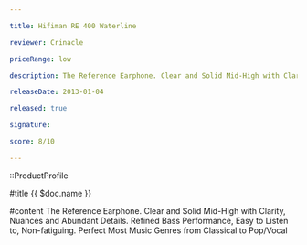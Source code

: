 ```yaml
---

title: Hifiman RE 400 Waterline

reviewer: Crinacle

priceRange: low

description: The Reference Earphone. Clear and Solid Mid-High with Clarity, Nuances and Abundant Details. Refined Bass Performance, Easy to Listen to, Non-fatiguing. Perfect Most Music Genres from Classical to Pop/Vocal

releaseDate: 2013-01-04

released: true

signature:

score: 8/10

---
```


::ProductProfile

#title
{{ $doc.name }}

#content
The Reference Earphone. Clear and Solid Mid-High with Clarity, Nuances and Abundant Details. Refined Bass Performance, Easy to Listen to, Non-fatiguing. Perfect Most Music Genres from Classical to Pop/Vocal

##
